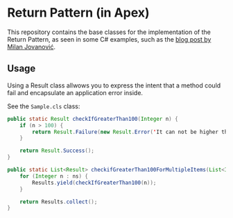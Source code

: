 # Return Pattern (in Apex)

This repository contains the base classes for the implementation of the Return Pattern, as seen in some C# examples, such as the [blog post by Milan Jovanović](https://www.milanjovanovic.tech/blog/functional-error-handling-in-dotnet-with-the-result-pattern).

## Usage

Using a Result class allwows you to express the intent that a method could fail and encapsulate an application error inside.

See the `Sample.cls` class:

```java
public static Result checkIfGreaterThan100(Integer n) {
    if (n > 100) {
        return Result.Failure(new Result.Error('It can not be higher than 100!'));
    }

    return Result.Success();
}

public static List<Result> checkifGreaterThan100ForMultipleItems(List<Integer> ns) {
    for (Integer n : ns) {
        Results.yield(checkIfGreaterThan100(n));
    }

    return Results.collect();
}
```
